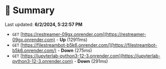 # 📖 Summary
Last updated: **6/2/2024, 5:22:57 PM**

- `GET` [https://restreamer-09gx.onrender.com](https://restreamer-09gx.onrender.com) - **Up** (12911ms)
- `GET` [https://filestreambot-b5k6.onrender.com/](https://filestreambot-b5k6.onrender.com/) - **Down** (275ms)
- `GET` [https://jupyterlab-python3-12-3.onrender.com](https://jupyterlab-python3-12-3.onrender.com) - **Down** (291ms)
